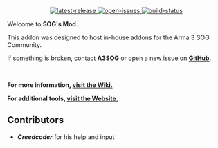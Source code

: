 <p align="center">
	<!-- <img src="https://raw.githubusercontent.com/jschmidt92/sog-launcher/master/images/logo.png"> -->
	<a href="https://github.com/A3SOG/mod/releases/latest">
		<img src="https://img.shields.io/github/v/release/A3SOG/mod?label=latest%20release" alt="latest-release">
	</a>
		<a href="https://github.com/A3SOG/mod/issues">
		<img src="https://img.shields.io/github/issues/A3SOG/mod" alt="open-issues">
	</a>
	<a href="https://github.com/A3SOG/mod/actions/workflows/build.yml">
		<img src="https://img.shields.io/github/actions/workflow/status/A3SOG/mod/build.yml?branch=master" alt="build-status">
	</a>
</p>

Welcome to **SOG's Mod**.

This addon was designed to host in-house addons for the Arma 3 SOG Community.

If something is broken, contact **A3SOG** or open a new issue on **[GitHub](https://github.com/A3SOG/mod/issues)**.

</br>

**For more information, [visit the Wiki.](https://a3sog.org/knowledgebase)**

**For additional tools, [visit the Website.](https://a3sog.org)**

## Contributors
* **_Creedcoder_** for his help and input
